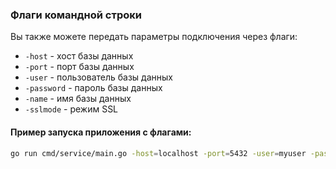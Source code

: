 ### Флаги командной строки

Вы также можете передать параметры подключения через флаги:

- `-host` - хост базы данных
- `-port` - порт базы данных
- `-user` - пользователь базы данных
- `-password` - пароль базы данных
- `-name` - имя базы данных
- `-sslmode` - режим SSL

#### Пример запуска приложения с флагами:

```bash
go run cmd/service/main.go -host=localhost -port=5432 -user=myuser -password=mypassword -name=postgres -sslmode=disable
